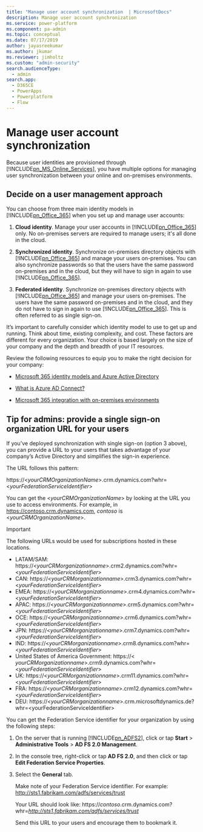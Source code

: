 ```yaml
---
title: "Manage user account synchronization  | MicrosoftDocs"
description: Manage user account synchronization
ms.service: power-platform
ms.component: pa-admin
ms.topic: conceptual
ms.date: 07/17/2019
author: jayasreekumar
ms.author: jkumar
ms.reviewer: jimholtz
ms.custom: "admin-security"
search.audienceType: 
  - admin
search.app:
  - D365CE
  - PowerApps
  - Powerplatform
  - Flow
---
```

# Manage user account synchronization 

Because user identities are provisioned through [!INCLUDE[pn_MS_Online_Services](../includes/pn-ms-online-services.md)], you have multiple options for managing user synchronization between your online and on-premises environments.  
  
## Decide on a user management approach  
 You can choose from three main identity models in [!INCLUDE[pn_Office_365](../includes/pn-office-365.md)] when you set up and manage user accounts:

1. **Cloud identity**. Manage your user accounts in [!INCLUDE[pn_Office_365](../includes/pn-office-365.md)] only. No on-premises servers are required to manage users; it's all done in the cloud.

2. **Synchronized identity**. Synchronize on-premises directory objects with [!INCLUDE[pn_Office_365](../includes/pn-office-365.md)] and manage your users on-premises. You can also synchronize passwords so that the users have the same password on-premises and in the cloud, but they will have to sign in again to use [!INCLUDE[pn_Office_365](../includes/pn-office-365.md)].

3. **Federated identity**. Synchronize on-premises directory objects with [!INCLUDE[pn_Office_365](../includes/pn-office-365.md)] and manage your users on-premises. The users have the same password on-premises and in the cloud, and they do not have to sign in again to use [!INCLUDE[pn_Office_365](../includes/pn-office-365.md)]. This is often referred to as single sign-on.
  
It’s important to carefully consider which identity model to use to get up and running. Think about time, existing complexity, and cost. These factors are different for every organization. Your choice is based largely on the size of your company and the depth and breadth of your IT resources.  
  
Review the following resources to equip you to make the right decision for your company:  
  
-   [Microsoft 365 identity models and Azure Active Directory](https://go.microsoft.com/fwlink/p/?LinkID=534820)  
  
-   [What is Azure AD Connect?](https://docs.microsoft.com/azure/active-directory/connect/active-directory-aadconnect)  
  
-   [Microsoft 365 integration with on-premises environments](https://support.office.com/article/Office-365-integration-with-on-premises-environments-263faf8d-aa21-428b-aed3-2021837a4b65)  
  
## Tip for admins: provide a single sign-on organization URL for your users  
 If you’ve deployed synchronization with single sign-on (option 3 above), you can provide a URL to your users that takes advantage of your company’s Active Directory and simplifies the sign-in experience.  
  
 The URL follows this pattern:  
  
 https://\<*yourCRMOrganizationName*>.crm.dynamics.com?whr=\<*yourFederationServiceIdentifier*>  
  
 You can get the \<*yourCRMOrganizationName*> by looking at the URL you use to access environments. For example, in https://contoso.crm.dynamics.com, *contoso* is \<*yourCRMOrganizationName*>.  
  
> [!IMPORTANT]
> The following URLs would be used for subscriptions hosted in these locations.  
>   
> -   LATAM/SAM: https://\<*yourCRMorganizationname*>.crm2.dynamics.com?whr=\<*yourFederationServiceIdentifier*>  
> -   CAN: https://\<*yourCRMorganizationname*>.crm3.dynamics.com?whr=\<*yourFederationServiceIdentifier*>  
> -   EMEA: https://\<*yourCRMorganizationname*>.crm4.dynamics.com?whr=\<*yourFederationServiceIdentifier*>  
> -   APAC: https://\<*yourCRMorganizationname*>.crm5.dynamics.com?whr=\<*yourFederationServiceIdentifier*>  
> -   OCE: https://\<*yourCRMorganizationname*>.crm6.dynamics.com?whr=\<*yourFederationServiceIdentifier*>  
> -   JPN: https://\<*yourCRMorganizationname*>.crm7.dynamics.com?whr=\<*yourFederationServiceIdentifier*>  
> -   IND: https://\<*yourCRMorganizationname*>.crm8.dynamics.com?whr=\<*yourFederationServiceIdentifier*>  
> -   United States of America Government: https://\< *yourCRMorganizationname*>.crm9.dynamics.com?whr=\<*yourFederationServiceIdentifier*>  
> -   UK: https://\<*yourCRMorganizationname*>.crm11.dynamics.com?whr=\<*yourFederationServiceIdentifier*>  
> -   FRA: https://\<*yourCRMorganizationname*>.crm12.dynamics.com?whr=\<*yourFederationServiceIdentifier*>  
> -   DEU: https://\<*yourCRMorganizationname*>.crm.microsoftdynamics.de?whr=\<yourFederationServiceIdentifier>  

 You can get the Federation Service identifier for your organization by using the following steps:  
  
1. On the server that is running [!INCLUDE[pn_ADFS2](../includes/pn-adfs2.md)], click or tap **Start** > **Administrative Tools** > **AD FS 2.0 Management**.  
  
2. In the console tree, right-click or tap **AD FS 2.0**, and then click or tap **Edit Federation Service Properties**.  
  
3. Select the **General** tab.  
  
    Make note of your Federation Service identifier. For example: http://sts1.fabrikam.com/adfs/services/trust  
  
   Your URL should look like: https://<em>contoso</em>.crm.dynamics.com?whr=*<http://sts1.fabrikam.com/adfs/services/trust>*  
  
   Send this URL to your users and encourage them to bookmark it.
